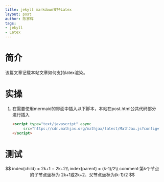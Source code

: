 ```yaml
---
title: jekyll markdown支持Latex
layout: post
author: 陈家辉
tags:
- jekyll
- Latex
---
```




# 简介

该篇文章记载本站文章如何支持latex渲染。

# 实操

1. 在需要使用mermaid的界面中插入以下脚本，本站在post.html公共代码部分进行插入

   ```html
   <script type="text/javascript" async
        src="https://cdn.mathjax.org/mathjax/latest/MathJax.js?config=TeX-MML-AM_CHTML">
   </script>
   ```

# 测试
$$
index(child) = 2k+1 = 2k+2\\
index(parent) = (k-1)/2\\
comment:第k个节点的子节点坐标为 2k+1或2k+2，父节点坐标为(k-1)/2
$$